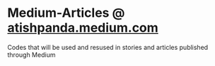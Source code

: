 # Medium-Articles @ [atishpanda.medium.com](https://atishpanda.medium.com/)

Codes that will be used and resused in stories and articles published through Medium


